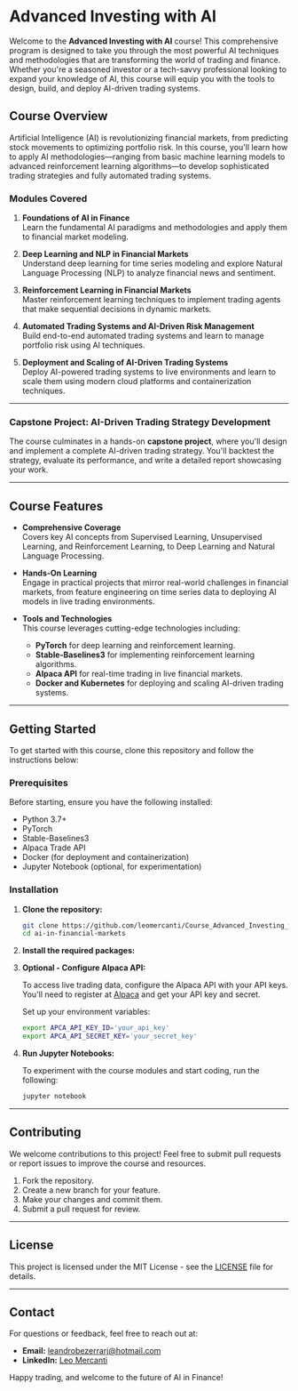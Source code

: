 # **Advanced Investing with AI**

Welcome to the **Advanced Investing with AI** course! This comprehensive program is designed to take you through the most powerful AI techniques and methodologies that are transforming the world of trading and finance. Whether you're a seasoned investor or a tech-savvy professional looking to expand your knowledge of AI, this course will equip you with the tools to design, build, and deploy AI-driven trading systems.

## **Course Overview**

Artificial Intelligence (AI) is revolutionizing financial markets, from predicting stock movements to optimizing portfolio risk. In this course, you'll learn how to apply AI methodologies—ranging from basic machine learning models to advanced reinforcement learning algorithms—to develop sophisticated trading strategies and fully automated trading systems.

### **Modules Covered**

1. **Foundations of AI in Finance**  
   Learn the fundamental AI paradigms and methodologies and apply them to financial market modeling.
   
2. **Deep Learning and NLP in Financial Markets**  
   Understand deep learning for time series modeling and explore Natural Language Processing (NLP) to analyze financial news and sentiment.

3. **Reinforcement Learning in Financial Markets**  
   Master reinforcement learning techniques to implement trading agents that make sequential decisions in dynamic markets.

4. **Automated Trading Systems and AI-Driven Risk Management**  
   Build end-to-end automated trading systems and learn to manage portfolio risk using AI techniques.

5. **Deployment and Scaling of AI-Driven Trading Systems**  
   Deploy AI-powered trading systems to live environments and learn to scale them using modern cloud platforms and containerization techniques.

---

### **Capstone Project: AI-Driven Trading Strategy Development**

The course culminates in a hands-on **capstone project**, where you'll design and implement a complete AI-driven trading strategy. You'll backtest the strategy, evaluate its performance, and write a detailed report showcasing your work.

---

## **Course Features**

- **Comprehensive Coverage**  
  Covers key AI concepts from Supervised Learning, Unsupervised Learning, and Reinforcement Learning, to Deep Learning and Natural Language Processing.

- **Hands-On Learning**  
  Engage in practical projects that mirror real-world challenges in financial markets, from feature engineering on time series data to deploying AI models in live trading environments.

- **Tools and Technologies**  
  This course leverages cutting-edge technologies including:
  - **PyTorch** for deep learning and reinforcement learning.
  - **Stable-Baselines3** for implementing reinforcement learning algorithms.
  - **Alpaca API** for real-time trading in live financial markets.
  - **Docker and Kubernetes** for deploying and scaling AI-driven trading systems.

---

## **Getting Started**

To get started with this course, clone this repository and follow the instructions below:

### **Prerequisites**

Before starting, ensure you have the following installed:

- Python 3.7+
- PyTorch
- Stable-Baselines3
- Alpaca Trade API
- Docker (for deployment and containerization)
- Jupyter Notebook (optional, for experimentation)

### **Installation**

1. **Clone the repository:**

   ```bash
   git clone https://github.com/leomercanti/Course_Advanced_Investing_with_AI.git
   cd ai-in-financial-markets
   ```

2. **Install the required packages:**

3. **Optional - Configure Alpaca API:**

   To access live trading data, configure the Alpaca API with your API keys. You'll need to register at [Alpaca](https://alpaca.markets/) and get your API key and secret.

   Set up your environment variables:

   ```bash
   export APCA_API_KEY_ID='your_api_key'
   export APCA_API_SECRET_KEY='your_secret_key'
   ```

4. **Run Jupyter Notebooks:**

   To experiment with the course modules and start coding, run the following:

   ```bash
   jupyter notebook
   ```
   
---

## **Contributing**

We welcome contributions to this project! Feel free to submit pull requests or report issues to improve the course and resources.

1. Fork the repository.
2. Create a new branch for your feature.
3. Make your changes and commit them.
4. Submit a pull request for review.

---

## **License**

This project is licensed under the MIT License - see the [LICENSE](LICENSE) file for details.

---

## **Contact**

For questions or feedback, feel free to reach out at:

- **Email:** leandrobezerrarj@hotmail.com
- **LinkedIn:** [Leo Mercanti](https://www.linkedin.com/in/leo-mercanti/)

Happy trading, and welcome to the future of AI in Finance!

